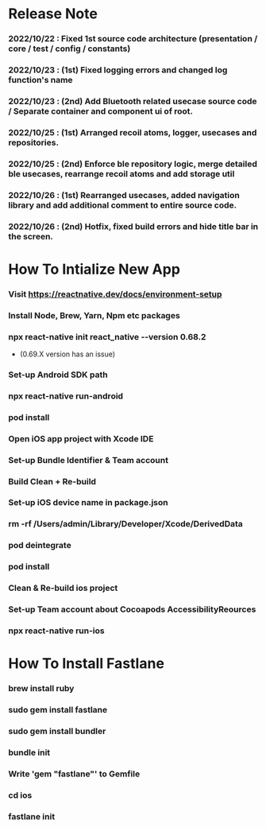 # Release Note
### 2022/10/22 : Fixed 1st source code architecture (presentation / core / test / config / constants)
### 2022/10/23 : (1st) Fixed logging errors and changed log function's name
### 2022/10/23 : (2nd) Add Bluetooth related usecase source code / Separate container and component ui of root.
### 2022/10/25 : (1st) Arranged recoil atoms, logger, usecases and repositories.
### 2022/10/25 : (2nd) Enforce ble repository logic, merge detailed ble usecases, rearrange recoil atoms and add storage util
### 2022/10/26 : (1st) Rearranged usecases, added navigation library and add additional comment to entire source code.
### 2022/10/26 : (2nd) Hotfix, fixed build errors and hide title bar in the screen.


# How To Intialize New App

### Visit https://reactnative.dev/docs/environment-setup
### Install Node, Brew, Yarn, Npm etc packages
### npx react-native init react_native --version 0.68.2
- (0.69.X version has an issue)

### Set-up Android SDK path
### npx react-native run-android
### pod install
### Open iOS app project with Xcode IDE
### Set-up Bundle Identifier & Team account
### Build Clean + Re-build
### Set-up iOS device name in package.json
### rm -rf /Users/admin/Library/Developer/Xcode/DerivedData
### pod deintegrate
### pod install
### Clean & Re-build ios project
### Set-up Team account about Cocoapods AccessibilityReources
### npx react-native run-ios


# How To Install Fastlane

### brew install ruby
### sudo gem install fastlane
### sudo gem install bundler
### bundle init
### Write 'gem "fastlane"' to Gemfile
### cd ios
### fastlane init
